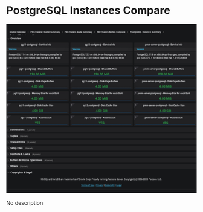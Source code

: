 # PostgreSQL Instances Compare

![image](../../_images/PMM_PostgreSQL_Instances_Compare_full.jpg)

No description

